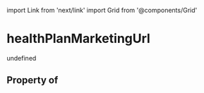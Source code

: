 import Link from 'next/link'
import Grid from '@components/Grid'

# healthPlanMarketingUrl

undefined

## Property of



